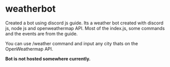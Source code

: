 # weatherbot
Created a bot using discord js guide.
Its a weather bot created with discord js, node js and openweathermap API.
Most of the index.js, some commands and the events are from the guide.

You can use /weather command and input any city thats on the OpenWeathermap API.

**Bot is not hosted somewhere currently.**
